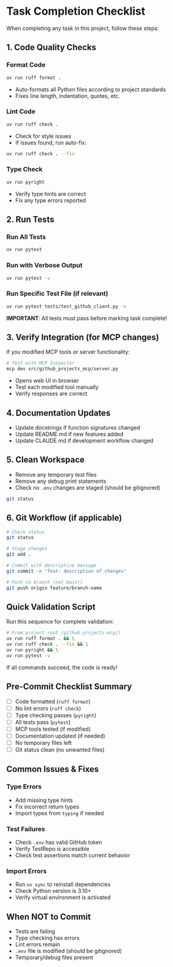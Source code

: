 # Task Completion Checklist

When completing any task in this project, follow these steps:

## 1. Code Quality Checks

### Format Code
```bash
uv run ruff format .
```
- Auto-formats all Python files according to project standards
- Fixes line length, indentation, quotes, etc.

### Lint Code
```bash
uv run ruff check .
```
- Check for style issues
- If issues found, run auto-fix:
```bash
uv run ruff check . --fix
```

### Type Check
```bash
uv run pyright
```
- Verify type hints are correct
- Fix any type errors reported

## 2. Run Tests

### Run All Tests
```bash
uv run pytest
```

### Run with Verbose Output
```bash
uv run pytest -v
```

### Run Specific Test File (if relevant)
```bash
uv run pytest tests/test_github_client.py -v
```

**IMPORTANT**: All tests must pass before marking task complete!

## 3. Verify Integration (for MCP changes)

If you modified MCP tools or server functionality:

```bash
# Test with MCP Inspector
mcp dev src/github_projects_mcp/server.py
```

- Opens web UI in browser
- Test each modified tool manually
- Verify responses are correct

## 4. Documentation Updates

- Update docstrings if function signatures changed
- Update README.md if new features added
- Update CLAUDE.md if development workflow changed

## 5. Clean Workspace

- Remove any temporary test files
- Remove any debug print statements
- Check no `.env` changes are staged (should be gitignored)

```bash
git status
```

## 6. Git Workflow (if applicable)

```bash
# Check status
git status

# Stage changes
git add .

# Commit with descriptive message
git commit -m "feat: description of changes"

# Push to branch (not main!)
git push origin feature/branch-name
```

## Quick Validation Script

Run this sequence for complete validation:

```bash
# From project root (github-projects-mcp/)
uv run ruff format . && \
uv run ruff check . --fix && \
uv run pyright && \
uv run pytest -v
```

If all commands succeed, the code is ready!

## Pre-Commit Checklist Summary

- [ ] Code formatted (`ruff format`)
- [ ] No lint errors (`ruff check`)
- [ ] Type checking passes (`pyright`)
- [ ] All tests pass (`pytest`)
- [ ] MCP tools tested (if modified)
- [ ] Documentation updated (if needed)
- [ ] No temporary files left
- [ ] Git status clean (no unwanted files)

## Common Issues & Fixes

### Type Errors
- Add missing type hints
- Fix incorrect return types
- Import types from `typing` if needed

### Test Failures
- Check `.env` has valid GitHub token
- Verify TestRepo is accessible
- Check test assertions match current behavior

### Import Errors
- Run `uv sync` to reinstall dependencies
- Check Python version is 3.10+
- Verify virtual environment is activated

## When NOT to Commit
- Tests are failing
- Type checking has errors
- Lint errors remain
- `.env` file is modified (should be gitignored)
- Temporary/debug files present
